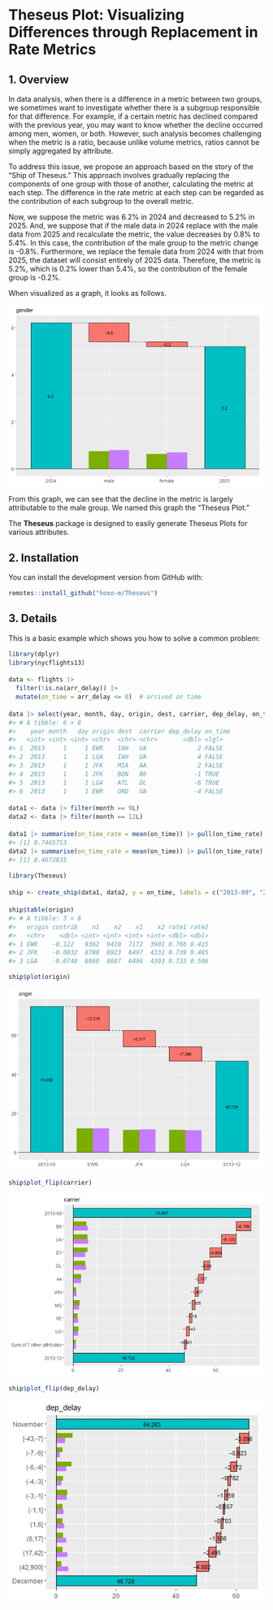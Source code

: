 
<!-- README.md is generated from README.Rmd. Please edit that file -->

# Theseus Plot: Visualizing Differences through Replacement in Rate Metrics

<!-- badges: start -->

<!-- badges: end -->

## 1. Overview

In data analysis, when there is a difference in a metric between two
groups, we sometimes want to investigate whether there is a subgroup
responsible for that difference. For example, if a certain metric has
declined compared with the previous year, you may want to know whether
the decline occurred among men, women, or both. However, such analysis
becomes challenging when the metric is a ratio, because unlike volume
metrics, ratios cannot be simply aggregated by attribute.

To address this issue, we propose an approach based on the story of the
“Ship of Theseus.” This approach involves gradually replacing the
components of one group with those of another, calculating the metric at
each step. The difference in the rate metric at each step can be
regarded as the contribution of each subgroup to the overall metric.

Now, we suppose the metric was 6.2% in 2024 and decreased to 5.2% in
2025. And, we suppose that if the male data in 2024 replace with the
male data from 2025 and recalculate the metric, the value decreases by
0.8% to 5.4%. In this case, the contribution of the male group to the
metric change is -0.8%. Furthermore, we replace the female data from
2024 with that from 2025, the dataset will consist entirely of 2025
data. Therefore, the metric is 5.2%, which is 0.2% lower than 5.4%, so
the contribution of the female group is -0.2%.

When visualized as a graph, it looks as follows.

<img src="man/figures/README-overview-1.png" width="500" />

From this graph, we can see that the decline in the metric is largely
attributable to the male group. We named this graph the “Theseus Plot.”

The **Theseus** package is designed to easily generate Theseus Plots for
various attributes.

## 2. Installation

You can install the development version from GitHub with:

``` r
remotes::install_github("hoxo-m/Theseus")
```

## 3. Details

This is a basic example which shows you how to solve a common problem:

``` r
library(dplyr)
library(nycflights13)

data <- flights |> 
  filter(!is.na(arr_delay)) |>
  mutate(on_time = arr_delay <= 0)  # arrived on time

data |> select(year, month, day, origin, dest, carrier, dep_delay, on_time) |> head()
#> # A tibble: 6 × 8
#>    year month   day origin dest  carrier dep_delay on_time
#>   <int> <int> <int> <chr>  <chr> <chr>       <dbl> <lgl>  
#> 1  2013     1     1 EWR    IAH   UA              2 FALSE  
#> 2  2013     1     1 LGA    IAH   UA              4 FALSE  
#> 3  2013     1     1 JFK    MIA   AA              2 FALSE  
#> 4  2013     1     1 JFK    BQN   B6             -1 TRUE   
#> 5  2013     1     1 LGA    ATL   DL             -6 TRUE   
#> 6  2013     1     1 EWR    ORD   UA             -4 FALSE

data1 <- data |> filter(month == 9L)
data2 <- data |> filter(month == 12L)

data1 |> summarise(on_time_rate = mean(on_time)) |> pull(on_time_rate)
#> [1] 0.7465753
data2 |> summarise(on_time_rate = mean(on_time)) |> pull(on_time_rate)
#> [1] 0.4672835
```

``` r
library(Theseus)

ship <- create_ship(data1, data2, y = on_time, labels = c("2013-09", "2013-12"))

ship$table(origin)
#> # A tibble: 3 × 8
#>   origin contrib    n1    n2    x1    x2 rate1 rate2
#>   <chr>    <dbl> <int> <int> <int> <int> <dbl> <dbl>
#> 1 EWR    -0.122   9362  9410  7172  3901 0.766 0.415
#> 2 JFK    -0.0832  8788  8923  6497  4332 0.739 0.485
#> 3 LGA    -0.0740  8860  8687  6496  4393 0.733 0.506
```

``` r
ship$plot(origin)
```

<img src="man/figures/README-unnamed-chunk-4-1.png" width="500" />

``` r
ship$plot_flip(carrier)
```

<img src="man/figures/README-unnamed-chunk-5-1.png" width="500" />

``` r
ship$plot_flip(dep_delay)
```

<img src="man/figures/README-unnamed-chunk-6-1.png" width="500" />
